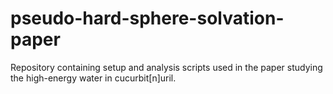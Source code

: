 # pseudo-hard-sphere-solvation-paper
Repository containing setup and analysis scripts used in the paper studying the high-energy water in cucurbit[n]uril.
